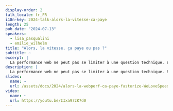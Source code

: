 ```yaml
---
display-order: 2
talk_locale: fr_FR
i18n-key: 2024-talk-alors-la-vitesse-ca-paye
length: 25
pub_date: "2024-07-13"
speakers:
  - lisa_pasqualini
  - emilie_wilhelm
title: "Alors, la vitesse, ça paye ou pas ?"
subtitle: ~
excerpt: |
  La performance web ne peut pas se limiter à une question technique. Elle est devenue un levier stratégique essentiel pour les entreprises cherchant à maximiser leurs conversions et à améliorer leur chiffre d'affaires. Venez découvrir lors de cette conférence les vrais impacts chiffrés de la webperf et comment la vitesse de votre site web peut booster vos taux de conversion. Explorez avec nous le lien crucial entre performance et business, comprenez la différence entre corrélation et causalité, et apprenez des méthodes éprouvées pour valider l'impact de la webperf grâce à des tests A/B. Fini les clichés sur Amazon où 100ms = 1% de CA. Apprenez de nos expériences concrètes avec des clients réels et évitez les pièges courants.
description: |
  La performance web ne peut pas se limiter à une question technique. Elle est devenue un levier stratégique essentiel pour les entreprises cherchant à maximiser leurs conversions et à améliorer leur chiffre d'affaires. Venez découvrir lors de cette conférence les vrais impacts chiffrés de la webperf et comment la vitesse de votre site web peut booster vos taux de conversion. Explorez avec nous le lien crucial entre performance et business, comprenez la différence entre corrélation et causalité, et apprenez des méthodes éprouvées pour valider l'impact de la webperf grâce à des tests A/B. Fini les clichés sur Amazon où 100ms = 1% de CA. Apprenez de nos expériences concrètes avec des clients réels et évitez les pièges courants.
slides:
  name: ~
  url: /assets/docs/2024/alors-la-webperf-ca-paye-fasterize-WeLoveSpeed2024.pdf
video:
  name: ~
  url: https://youtu.be/IIxa97zK7d0
---
```

